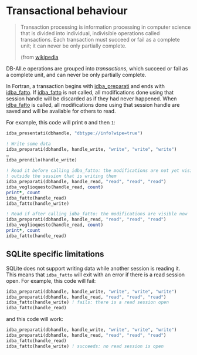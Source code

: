 # Transactional behaviour

> Transaction processing is information processing in computer science that is
> divided into individual, indivisible operations called transactions. Each
> transaction must succeed or fail as a complete unit; it can never be only
> partially complete.
>
> (from [wikipedia](https://en.wikipedia.org/wiki/Transaction_processing)

DB-All.e operations are grouped into *transactions*, which succeed or fail as a
complete unit, and can never be only partially complete.

In Fortran, a transaction begins with [idba_preparati][] and ends with
[idba_fatto][]. If [idba_fatto][] is not called, all modifications done using
that session handle will be discarded as if they had never happened. When
[idba_fatto][] is called, all modifications done using that session handle are
saved and will be available for others to read.

For example, this code will print `0` and then `1`:

```fortran
idba_presentati(dbhandle, "dbtype://info?wipe=true")

! Write some data
idba_preparati(dbhandle, handle_write, "write", "write", "write")
…
idba_prendilo(handle_write)

! Read it before calling idba_fatto: the modifications are not yet visible
! outside the session that is writing them
idba_preparati(dbhandle, handle_read, "read", "read", "read")
idba_voglioquesto(handle_read, count)
print*, count
idba_fatto(handle_read)
idba_fatto(handle_write)

! Read if after calling idba_fatto: the modifications are visible now
idba_preparati(dbhandle, handle_read, "read", "read", "read")
idba_voglioquesto(handle_read, count)
print*, count
idba_fatto(handle_read)
```

## SQLite specific limitations

SQLite does not support writing data while another session is reading it. This
means that `idba_fatto` will exit with an error if there is a read session
open. For example, this code will fail:

```fortran
idba_preparati(dbhandle, handle_write, "write", "write", "write")
idba_preparati(dbhandle, handle_read, "read", "read", "read")
idba_fatto(handle_write) ! fails: there is a read session open
idba_fatto(handle_read)
```

and this code will work:

```fortran
idba_preparati(dbhandle, handle_write, "write", "write", "write")
idba_preparati(dbhandle, handle_read, "read", "read", "read")
idba_fatto(handle_read)
idba_fatto(handle_write) ! succeeds: no read session is open
```

[idba_preparati]: fapi_reference.md#idba_preparati
[idba_fatto]: fapi_reference.md#idba_fatto
